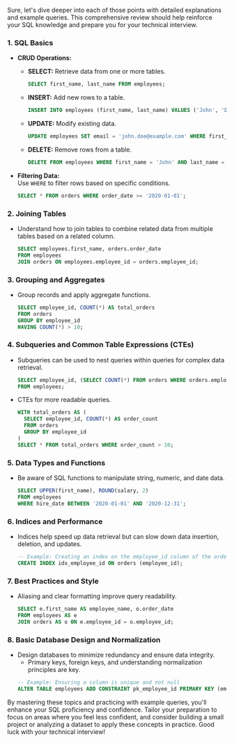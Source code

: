 Sure, let's dive deeper into each of those points with detailed explanations and example queries. This comprehensive review should help reinforce your SQL knowledge and prepare you for your technical interview.

### 1. SQL Basics

- **CRUD Operations:**  
  - **SELECT:** Retrieve data from one or more tables.  
    ```sql
    SELECT first_name, last_name FROM employees;
    ```
  - **INSERT:** Add new rows to a table.  
    ```sql
    INSERT INTO employees (first_name, last_name) VALUES ('John', 'Doe');
    ```
  - **UPDATE:** Modify existing data.  
    ```sql
    UPDATE employees SET email = 'john.doe@example.com' WHERE first_name = 'John' AND last_name = 'Doe';
    ```
  - **DELETE:** Remove rows from a table.  
    ```sql
    DELETE FROM employees WHERE first_name = 'John' AND last_name = 'Doe';
    ```

- **Filtering Data:**  
  Use `WHERE` to filter rows based on specific conditions.
  ```sql
  SELECT * FROM orders WHERE order_date >= '2020-01-01';
  ```

### 2. Joining Tables

- Understand how to join tables to combine related data from multiple tables based on a related column.
  ```sql
  SELECT employees.first_name, orders.order_date
  FROM employees
  JOIN orders ON employees.employee_id = orders.employee_id;
  ```

### 3. Grouping and Aggregates

- Group records and apply aggregate functions.
  ```sql
  SELECT employee_id, COUNT(*) AS total_orders
  FROM orders
  GROUP BY employee_id
  HAVING COUNT(*) > 10;
  ```

### 4. Subqueries and Common Table Expressions (CTEs)

- Subqueries can be used to nest queries within queries for complex data retrieval.
  ```sql
  SELECT employee_id, (SELECT COUNT(*) FROM orders WHERE orders.employee_id = employees.employee_id) AS total_orders
  FROM employees;
  ```
- CTEs for more readable queries.
  ```sql
  WITH total_orders AS (
    SELECT employee_id, COUNT(*) AS order_count
    FROM orders
    GROUP BY employee_id
  )
  SELECT * FROM total_orders WHERE order_count > 10;
  ```

### 5. Data Types and Functions

- Be aware of SQL functions to manipulate string, numeric, and date data.
  ```sql
  SELECT UPPER(first_name), ROUND(salary, 2)
  FROM employees
  WHERE hire_date BETWEEN '2020-01-01' AND '2020-12-31';
  ```

### 6. Indices and Performance

- Indices help speed up data retrieval but can slow down data insertion, deletion, and updates.
  ```sql
  -- Example: Creating an index on the employee_id column of the orders table
  CREATE INDEX idx_employee_id ON orders (employee_id);
  ```

### 7. Best Practices and Style

- Aliasing and clear formatting improve query readability.
  ```sql
  SELECT e.first_name AS employee_name, o.order_date
  FROM employees AS e
  JOIN orders AS o ON e.employee_id = o.employee_id;
  ```

### 8. Basic Database Design and Normalization

- Design databases to minimize redundancy and ensure data integrity.
  - Primary keys, foreign keys, and understanding normalization principles are key.
  ```sql
  -- Example: Ensuring a column is unique and not null
  ALTER TABLE employees ADD CONSTRAINT pk_employee_id PRIMARY KEY (employee_id);
  ```

By mastering these topics and practicing with example queries, you'll enhance your SQL proficiency and confidence. Tailor your preparation to focus on areas where you feel less confident, and consider building a small project or analyzing a dataset to apply these concepts in practice. Good luck with your technical interview!
